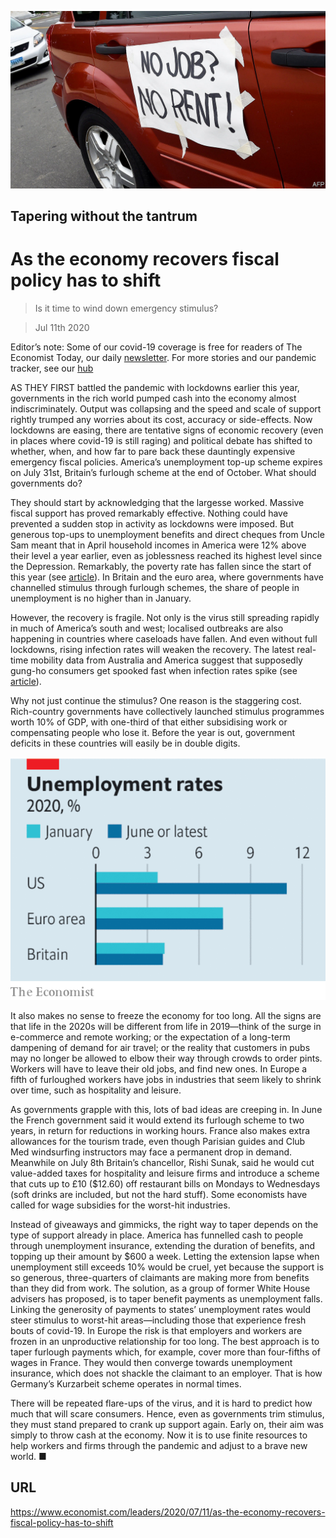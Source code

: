 ![](./images/20200711_LDP501.jpg)

## Tapering without the tantrum

# As the economy recovers fiscal policy has to shift

> Is it time to wind down emergency stimulus?

> Jul 11th 2020

Editor’s note: Some of our covid-19 coverage is free for readers of The Economist Today, our daily [newsletter](https://www.economist.com/https://my.economist.com/user#newsletter). For more stories and our pandemic tracker, see our [hub](https://www.economist.com//news/2020/03/11/the-economists-coverage-of-the-coronavirus)

AS THEY FIRST battled the pandemic with lockdowns earlier this year, governments in the rich world pumped cash into the economy almost indiscriminately. Output was collapsing and the speed and scale of support rightly trumped any worries about its cost, accuracy or side-effects. Now lockdowns are easing, there are tentative signs of economic recovery (even in places where covid-19 is still raging) and political debate has shifted to whether, when, and how far to pare back these dauntingly expensive emergency fiscal policies. America’s unemployment top-up scheme expires on July 31st, Britain’s furlough scheme at the end of October. What should governments do?

They should start by acknowledging that the largesse worked. Massive fiscal support has proved remarkably effective. Nothing could have prevented a sudden stop in activity as lockdowns were imposed. But generous top-ups to unemployment benefits and direct cheques from Uncle Sam meant that in April household incomes in America were 12% above their level a year earlier, even as joblessness reached its highest level since the Depression. Remarkably, the poverty rate has fallen since the start of this year (see [article](https://www.economist.com//united-states/2020/07/06/americas-huge-stimulus-is-having-surprising-effects-on-the-poor)). In Britain and the euro area, where governments have channelled stimulus through furlough schemes, the share of people in unemployment is no higher than in January.

However, the recovery is fragile. Not only is the virus still spreading rapidly in much of America’s south and west; localised outbreaks are also happening in countries where caseloads have fallen. And even without full lockdowns, rising infection rates will weaken the recovery. The latest real-time mobility data from Australia and America suggest that supposedly gung-ho consumers get spooked fast when infection rates spike (see [article](https://www.economist.com//finance-and-economics/2020/07/11/some-economies-are-bouncing-back-but-recoveries-can-easily-go-wrong)).

Why not just continue the stimulus? One reason is the staggering cost. Rich-country governments have collectively launched stimulus programmes worth 10% of GDP, with one-third of that either subsidising work or compensating people who lose it. Before the year is out, government deficits in these countries will easily be in double digits.



![](./images/20200711_LDC394.png)

It also makes no sense to freeze the economy for too long. All the signs are that life in the 2020s will be different from life in 2019—think of the surge in e-commerce and remote working; or the expectation of a long-term dampening of demand for air travel; or the reality that customers in pubs may no longer be allowed to elbow their way through crowds to order pints. Workers will have to leave their old jobs, and find new ones. In Europe a fifth of furloughed workers have jobs in industries that seem likely to shrink over time, such as hospitality and leisure.

As governments grapple with this, lots of bad ideas are creeping in. In June the French government said it would extend its furlough scheme to two years, in return for reductions in working hours. France also makes extra allowances for the tourism trade, even though Parisian guides and Club Med windsurfing instructors may face a permanent drop in demand. Meanwhile on July 8th Britain’s chancellor, Rishi Sunak, said he would cut value-added taxes for hospitality and leisure firms and introduce a scheme that cuts up to £10 ($12.60) off restaurant bills on Mondays to Wednesdays (soft drinks are included, but not the hard stuff). Some economists have called for wage subsidies for the worst-hit industries.

Instead of giveaways and gimmicks, the right way to taper depends on the type of support already in place. America has funnelled cash to people through unemployment insurance, extending the duration of benefits, and topping up their amount by $600 a week. Letting the extension lapse when unemployment still exceeds 10% would be cruel, yet because the support is so generous, three-quarters of claimants are making more from benefits than they did from work. The solution, as a group of former White House advisers has proposed, is to taper benefit payments as unemployment falls. Linking the generosity of payments to states’ unemployment rates would steer stimulus to worst-hit areas—including those that experience fresh bouts of covid-19. In Europe the risk is that employers and workers are frozen in an unproductive relationship for too long. The best approach is to taper furlough payments which, for example, cover more than four-fifths of wages in France. They would then converge towards unemployment insurance, which does not shackle the claimant to an employer. That is how Germany’s Kurzarbeit scheme operates in normal times.

There will be repeated flare-ups of the virus, and it is hard to predict how much that will scare consumers. Hence, even as governments trim stimulus, they must stand prepared to crank up support again. Early on, their aim was simply to throw cash at the economy. Now it is to use finite resources to help workers and firms through the pandemic and adjust to a brave new world. ■

## URL

https://www.economist.com/leaders/2020/07/11/as-the-economy-recovers-fiscal-policy-has-to-shift

